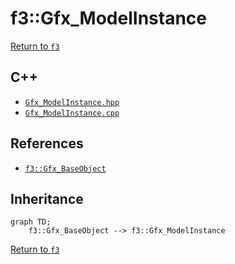 # f3::Gfx_ModelInstance

[Return to `f3`](/docs/f3.md)

## C++

- [`Gfx_ModelInstance.hpp`](/src/f3/Gfx_ModelInstance.hpp)
- [`Gfx_ModelInstance.cpp`](/src/f3/Gfx_ModelInstance.cpp)

## References

- [`f3::Gfx_BaseObject`](/docs/f3/Gfx_BaseObject.md)

## Inheritance

```mermaid
graph TD;
    f3::Gfx_BaseObject --> f3::Gfx_ModelInstance
```

[Return to `f3`](/docs/f3.md)